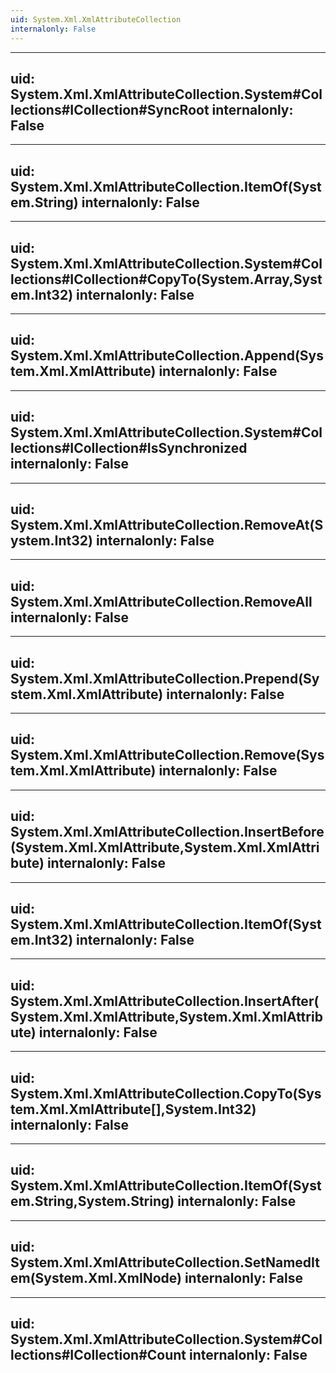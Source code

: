 ```yaml
---
uid: System.Xml.XmlAttributeCollection
internalonly: False
---
```


---
uid: System.Xml.XmlAttributeCollection.System#Collections#ICollection#SyncRoot
internalonly: False
---

---
uid: System.Xml.XmlAttributeCollection.ItemOf(System.String)
internalonly: False
---

---
uid: System.Xml.XmlAttributeCollection.System#Collections#ICollection#CopyTo(System.Array,System.Int32)
internalonly: False
---

---
uid: System.Xml.XmlAttributeCollection.Append(System.Xml.XmlAttribute)
internalonly: False
---

---
uid: System.Xml.XmlAttributeCollection.System#Collections#ICollection#IsSynchronized
internalonly: False
---

---
uid: System.Xml.XmlAttributeCollection.RemoveAt(System.Int32)
internalonly: False
---

---
uid: System.Xml.XmlAttributeCollection.RemoveAll
internalonly: False
---

---
uid: System.Xml.XmlAttributeCollection.Prepend(System.Xml.XmlAttribute)
internalonly: False
---

---
uid: System.Xml.XmlAttributeCollection.Remove(System.Xml.XmlAttribute)
internalonly: False
---

---
uid: System.Xml.XmlAttributeCollection.InsertBefore(System.Xml.XmlAttribute,System.Xml.XmlAttribute)
internalonly: False
---

---
uid: System.Xml.XmlAttributeCollection.ItemOf(System.Int32)
internalonly: False
---

---
uid: System.Xml.XmlAttributeCollection.InsertAfter(System.Xml.XmlAttribute,System.Xml.XmlAttribute)
internalonly: False
---

---
uid: System.Xml.XmlAttributeCollection.CopyTo(System.Xml.XmlAttribute[],System.Int32)
internalonly: False
---

---
uid: System.Xml.XmlAttributeCollection.ItemOf(System.String,System.String)
internalonly: False
---

---
uid: System.Xml.XmlAttributeCollection.SetNamedItem(System.Xml.XmlNode)
internalonly: False
---

---
uid: System.Xml.XmlAttributeCollection.System#Collections#ICollection#Count
internalonly: False
---
